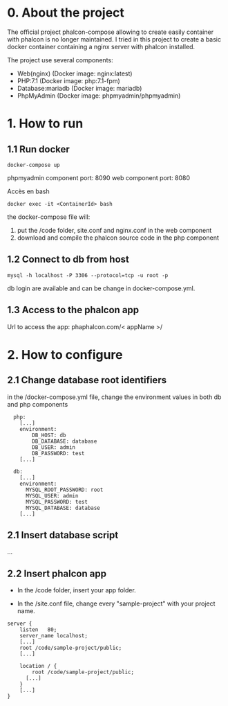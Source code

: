 # 0. About the project

The official project phalcon-compose allowing to create easily container with phalcon is no longer maintained. 
I tried in this project to create a basic docker container containing a nginx server with phalcon installed.

The project use several components:
- Web(nginx) (Docker image: nginx:latest)      
- PHP:7.1 (Docker image: php:7.1-fpm)
- Database:mariadb (Docker image: mariadb)
- PhpMyAdmin (Docker image: phpmyadmin/phpmyadmin)



# 1. How to run

## 1.1 Run docker
```
docker-compose up
```
phpmyadmin component port: 8090
web component port: 8080

Accès en bash
```
docker exec -it <ContainerId> bash
```

the docker-compose file will:
1. put the /code folder, site.conf and nginx.conf in the web component
2. download and compile the phalcon source code in the php component

## 1.2 Connect to db from host
```
mysql -h localhost -P 3306 --protocol=tcp -u root -p
```
db login are available and can be change in docker-compose.yml.

## 1.3 Access to the phalcon app

Url to access the app:
phaphalcon.com/< appName >/

# 2. How to configure

## 2.1 Change database root identifiers
in the /docker-compose.yml file, change the environment values in both db and php components
```
  php:
    [...]
    environment:
        DB_HOST: db
        DB_DATABASE: database
        DB_USER: admin
        DB_PASSWORD: test
    [...]

  db:
    [...]
    environment:
      MYSQL_ROOT_PASSWORD: root
      MYSQL_USER: admin
      MYSQL_PASSWORD: test
      MYSQL_DATABASE: database
    [...]
```

## 2.1 Insert database script
...

## 2.2 Insert phalcon app
- In the /code folder, insert your app folder.

- In the /site.conf file, change every "sample-project" with your project name.
```
server {
    listen   80;
    server_name localhost;
    [...]
    root /code/sample-project/public;
    [...]
    
    location / {
	    root /code/sample-project/public;
      [...]
    }
    [...]
}
```
